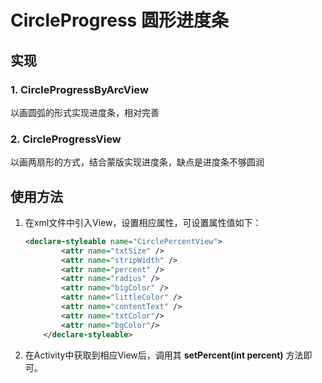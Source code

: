 # CircleProgress 圆形进度条
## 实现

### 1. CircleProgressByArcView

以画圆弧的形式实现进度条，相对完善

### 2. CircleProgressView

以画两扇形的方式，结合蒙版实现进度条，缺点是进度条不够圆润

## 使用方法

1. 在xml文件中引入View，设置相应属性，可设置属性值如下：

   ```xml
   <declare-styleable name="CirclePercentView">
           <attr name="txtSize" />
           <attr name="stripWidth" />
           <attr name="percent" />
           <attr name="radius" />
           <attr name="bigColor" />
           <attr name="littleColor" />
           <attr name="contentText" />
           <attr name="txtColor"/>
           <attr name="bgColor"/>
       </declare-styleable>
   ```

   

2. 在Activity中获取到相应View后，调用其 **setPercent(int percent)** 方法即可。

